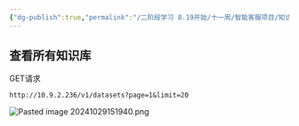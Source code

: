 ```yaml
---
{"dg-publish":true,"permalink":"/二阶段学习 8.19开始/十一周/智能客服项目/知识库API调用方式/"}
---
```


## 查看所有知识库

GET请求
```http
http://10.9.2.236/v1/datasets?page=1&limit=20
```

![Pasted image 20241029151940.png](/img/user/%E5%9B%BE%E7%89%87%E5%AD%98%E5%82%A8/Pasted%20image%2020241029151940.png)


